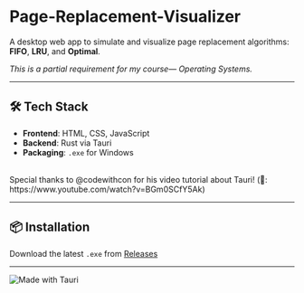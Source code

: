 # Page-Replacement-Visualizer
A desktop web app to simulate and visualize page replacement algorithms: **FIFO**, **LRU**, and **Optimal**.

_This is a partial requirement for my course— Operating Systems._

---
## 🛠️ Tech Stack

- **Frontend**: HTML, CSS, JavaScript
- **Backend**: Rust via Tauri
- **Packaging**: `.exe` for Windows
<br>
Special thanks to @codewithcon for his video tutorial about Tauri! (🎥: https://www.youtube.com/watch?v=BGm0SCfY5Ak)

---
## 📦 Installation

Download the latest `.exe` from [Releases](https://github.com/your-username/your-repo-name/releases)

---

![Made with Tauri](https://img.shields.io/badge/made%20with-tauri-blue?logo=tauri)
